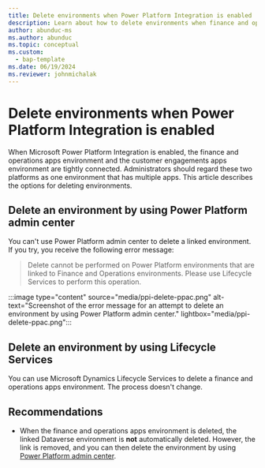 ```yaml
---
title: Delete environments when Power Platform Integration is enabled
description: Learn about how to delete environments when finance and operations apps are integrated with Microsoft Power Platform.
author: abunduc-ms
ms.author: abunduc
ms.topic: conceptual
ms.custom: 
  - bap-template
ms.date: 06/19/2024
ms.reviewer: johnmichalak
---
```


# Delete environments when Power Platform Integration is enabled

When Microsoft Power Platform Integration is enabled, the finance and operations apps environment and the customer engagements apps environment are tightly connected. Administrators should regard these two platforms as one environment that has multiple apps. This article describes the options for deleting environments.

## Delete an environment by using Power Platform admin center

You can't use Power Platform admin center to delete a linked environment. If you try, you receive the following error message:

> Delete cannot be performed on Power Platform environments that are linked to Finance and Operations environments. Please use Lifecycle Services to perform this operation.

:::image type="content" source="media/ppi-delete-ppac.png" alt-text="Screenshot of the error message for an attempt to delete an environment by using Power Platform admin center." lightbox="media/ppi-delete-ppac.png":::

## Delete an environment by using Lifecycle Services

You can use Microsoft Dynamics Lifecycle Services to delete a finance and operations apps environment. The process doesn't change.

## Recommendations

- When the finance and operations apps environment is deleted, the linked Dataverse environment is **not** automatically deleted. However, the link is removed, and you can then delete the environment by using [Power Platform admin center](/power-platform/admin/delete-environment).
